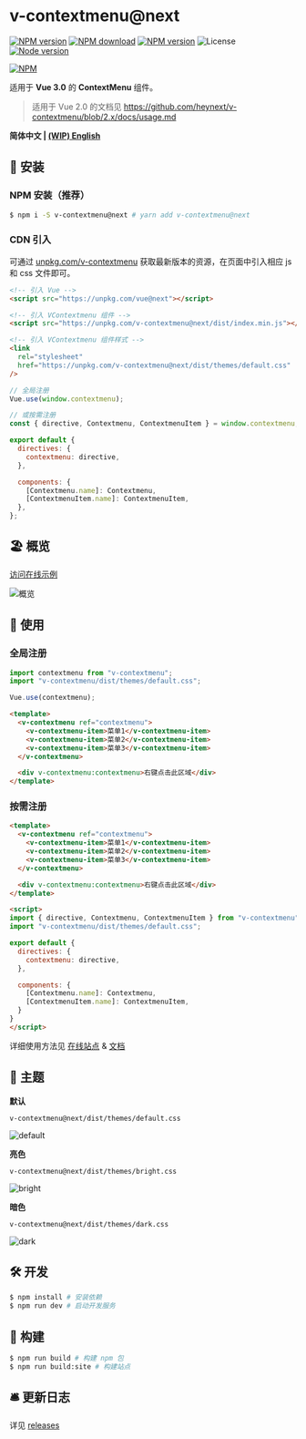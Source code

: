 # v-contextmenu@next

[![NPM version][badge-npm-version]][url-npm]
[![NPM download][badge-npm-download]][url-npm]
[![NPM version][badge-language]][url-github]
![License][badge-license]
[![Node version][badge-node-version]][url-npm]

[![NPM][image-npm]][url-npm]

适用于 **Vue 3.0** 的 **ContextMenu** 组件。

> 适用于 Vue 2.0 的文档见 https://github.com/heynext/v-contextmenu/blob/2.x/docs/usage.md

**简体中文 | [(WIP) English](./README_EN.md)**

## 🚀 安装

### NPM 安装（推荐）

```bash
$ npm i -S v-contextmenu@next # yarn add v-contextmenu@next
```

### CDN 引入

可通过 [unpkg.com/v-contextmenu](https://unpkg.com/v-contextmenu@next) 获取最新版本的资源，在页面中引入相应 js 和 css 文件即可。

```html
<!-- 引入 Vue -->
<script src="https://unpkg.com/vue@next"></script>

<!-- 引入 VContextmenu 组件 -->
<script src="https://unpkg.com/v-contextmenu@next/dist/index.min.js"></script>

<!-- 引入 VContextmenu 组件样式 -->
<link
  rel="stylesheet"
  href="https://unpkg.com/v-contextmenu@next/dist/themes/default.css"
/>
```

```javascript
// 全局注册
Vue.use(window.contextmenu);

// 或按需注册
const { directive, Contextmenu, ContextmenuItem } = window.contextmenu;

export default {
  directives: {
    contextmenu: directive,
  },

  components: {
    [Contextmenu.name]: Contextmenu,
    [ContextmenuItem.name]: ContextmenuItem,
  },
};
```

## 🏖 概览

[访问在线示例](https://heynext.github.io/v-contextmenu)

![概览](./docs/images/gallery.jpg)

## 🎏 使用

### 全局注册

```javascript
import contextmenu from "v-contextmenu";
import "v-contextmenu/dist/themes/default.css";

Vue.use(contextmenu);
```

```html
<template>
  <v-contextmenu ref="contextmenu">
    <v-contextmenu-item>菜单1</v-contextmenu-item>
    <v-contextmenu-item>菜单2</v-contextmenu-item>
    <v-contextmenu-item>菜单3</v-contextmenu-item>
  </v-contextmenu>

  <div v-contextmenu:contextmenu>右键点击此区域</div>
</template>
```

### 按需注册

```HTML
<template>
  <v-contextmenu ref="contextmenu">
    <v-contextmenu-item>菜单1</v-contextmenu-item>
    <v-contextmenu-item>菜单2</v-contextmenu-item>
    <v-contextmenu-item>菜单3</v-contextmenu-item>
  </v-contextmenu>

  <div v-contextmenu:contextmenu>右键点击此区域</div>
</template>

<script>
import { directive, Contextmenu, ContextmenuItem } from "v-contextmenu";
import "v-contextmenu/dist/themes/default.css";

export default {
  directives: {
    contextmenu: directive,
  },

  components: {
    [Contextmenu.name]: Contextmenu,
    [ContextmenuItem.name]: ContextmenuItem,
  }
}
</script>
```

详细使用方法见 [在线站点][url-homepage] & [文档](./docs/usage.md)

## 🎨 主题

**默认**

`v-contextmenu@next/dist/themes/default.css`

![default](./docs/images/default.jpg)

**亮色**

`v-contextmenu@next/dist/themes/bright.css`

![bright](./docs/images/bright.jpg)

**暗色**

`v-contextmenu@next/dist/themes/dark.css`

![dark](./docs/images/dark.jpg)

## 🛠 开发

```bash
$ npm install # 安装依赖
$ npm run dev # 启动开发服务
```

## 🤖 构建

```bash
$ npm run build # 构建 npm 包
$ npm run build:site # 构建站点
```

## 🛎 更新日志

详见 [releases][url-releases]

[badge-npm-version]: https://img.shields.io/npm/v/v-contextmenu/next
[badge-language]: https://img.shields.io/github/languages/top/heynext/v-contextmenu
[badge-node-version]: https://img.shields.io/node/v/v-contextmenu/next
[badge-npm-download]: https://img.shields.io/npm/dt/v-contextmenu
[badge-license]: https://img.shields.io/github/license/heynext/v-contextmenu.svg
[url-npm]: https://npmjs.org/package/v-contextmenu
[url-dependencies]: https://david-dm.org/vkbansal/v-contextmenu
[url-releases]: https://github.com/heynext/v-contextmenu/releases
[url-github]: https://github.com/heynext/v-contextmenu
[url-homepage]: https://heynext.github.io/v-contextmenu
[image-npm]: https://nodei.co/npm/v-contextmenu.png
